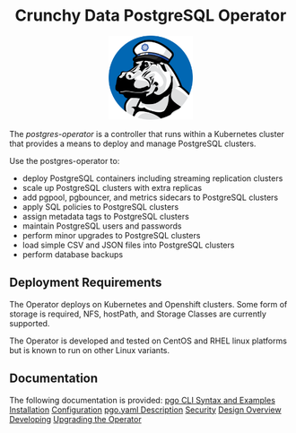 
<h1 align="center">Crunchy Data PostgreSQL Operator</h1>
<p align="center">
  <img width="150" src="crunchy_logo.png?raw=true"/>
</p>


The *postgres-operator* is a controller that runs within a Kubernetes cluster that provides a means to deploy and manage PostgreSQL clusters.

Use the postgres-operator to:

 * deploy PostgreSQL containers including streaming replication clusters
 * scale up PostgreSQL clusters with extra replicas
 * add pgpool, pgbouncer, and metrics sidecars to PostgreSQL clusters
 * apply SQL policies to PostgreSQL clusters
 * assign metadata tags to PostgreSQL clusters
 * maintain PostgreSQL users and passwords
 * perform minor upgrades to PostgreSQL clusters
 * load simple CSV and JSON files into PostgreSQL clusters
 * perform database backups


## Deployment Requirements

The Operator deploys on Kubernetes and Openshift clusters.  Some form of storage is required, NFS, hostPath, and Storage Classes are currently supported.

The Operator is developed and tested on CentOS and RHEL linux platforms but is known to run on other Linux variants.

## Documentation
The following documentation is provided:
[pgo CLI Syntax and Examples](pgo-cli)
[Installation](installation)
[Configuration](configuration)
[pgo.yaml Description](pgo-yaml-configuration)
[Security](security)
[Design Overview](design)
[Developing](developing)
[Upgrading the Operator](upgrading)


<!--stackedit_data:
eyJoaXN0b3J5IjpbMjAwMTM0ODg5MSwyODg2NTg1NjUsLTIxMT
AwMjE5NzgsLTIxMzg3NzMwNDgsOTY5NzkyOTgwLDc3NDMwMzk4
OCwxNTI5NDA0MzcxLDgxMTA4NTg0MV19
-->